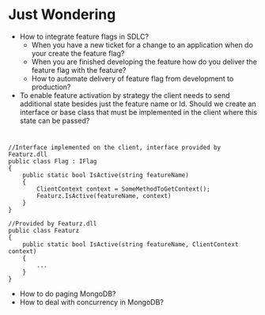 Just Wondering
==============

- How to integrate feature flags in SDLC?
  - When you have a new ticket for a change to an application when do your create the feature flag?
  - When you are finished developing the feature how do you deliver the feature flag with the feature?
  - How to automate delivery of feature flag from development to production? 
- To enable feature activation by strategy the client needs to send additional 
state besides just the feature name or Id. Should we create an interface or
base class that must be implemented in the client where this state can be passed?

#  #
    //Interface implemented on the client, interface provided by Featurz.dll
    public class Flag : IFlag
    {
        public static bool IsActive(string featureName)
        {
            ClientContext context = SomeMethodToGetContext();
            Featurz.IsActive(featureName, context)
        }
    }
    
    //Provided by Featurz.dll
    public class Featurz
    {
        public static bool IsActive(string featureName, ClientContext context)
        {
            ...
        }
    }

- How to do paging MongoDB?
- How to deal with concurrency in MongoDB?